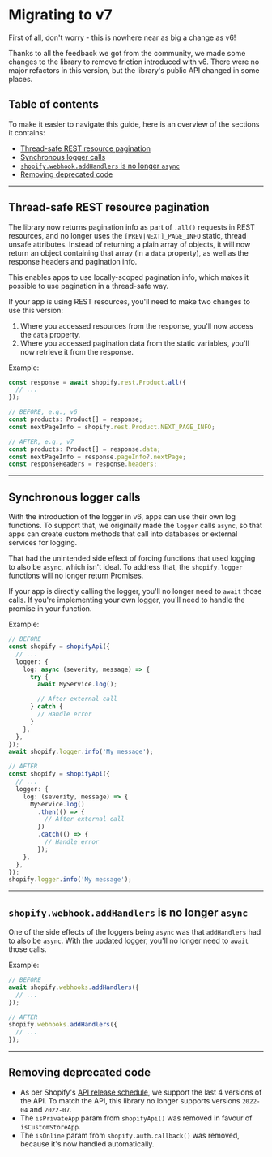# Migrating to v7

First of all, don't worry - this is nowhere near as big a change as v6!

Thanks to all the feedback we got from the community, we made some changes to the library to remove friction introduced with v6.
There were no major refactors in this version, but the library's public API changed in some places.

## Table of contents

To make it easier to navigate this guide, here is an overview of the sections it contains:

- [Thread-safe REST resource pagination](#thread-safe-rest-resource-pagination)
- [Synchronous logger calls](#synchronous-logger-calls)
- [`shopify.webhook.addHandlers` is no longer `async`](#shopifywebhookaddhandlers-is-no-longer-async)
- [Removing deprecated code](#removing-deprecated-code)

---

## Thread-safe REST resource pagination

The library now returns pagination info as part of `.all()` requests in REST resources, and no longer uses the `[PREV|NEXT]_PAGE_INFO` static, thread unsafe attributes.
Instead of returning a plain array of objects, it will now return an object containing that array (in a `data` property), as well as the response headers and pagination info.

This enables apps to use locally-scoped pagination info, which makes it possible to use pagination in a thread-safe way.

If your app is using REST resources, you'll need to make two changes to use this version:

1. Where you accessed resources from the response, you'll now access the `data` property.
1. Where you accessed pagination data from the static variables, you'll now retrieve it from the response.

Example:

```ts
const response = await shopify.rest.Product.all({
  // ...
});

// BEFORE, e.g., v6
const products: Product[] = response;
const nextPageInfo = shopify.rest.Product.NEXT_PAGE_INFO;

// AFTER, e.g., v7
const products: Product[] = response.data;
const nextPageInfo = response.pageInfo?.nextPage;
const responseHeaders = response.headers;
```

---

## Synchronous logger calls

With the introduction of the logger in v6, apps can use their own log functions.
To support that, we originally made the `logger` calls `async`, so that apps can create custom methods that call into databases or external services for logging.

That had the unintended side effect of forcing functions that used logging to also be `async`, which isn't ideal.
To address that, the `shopify.logger` functions will no longer return Promises.

If your app is directly calling the logger, you'll no longer need to `await` those calls.
If you're implementing your own logger, you'll need to handle the promise in your function.

Example:

```ts
// BEFORE
const shopify = shopifyApi({
  // ...
  logger: {
    log: async (severity, message) => {
      try {
        await MyService.log();

        // After external call
      } catch {
        // Handle error
      }
    },
  },
});
await shopify.logger.info('My message');

// AFTER
const shopify = shopifyApi({
  // ...
  logger: {
    log: (severity, message) => {
      MyService.log()
        .then(() => {
          // After external call
        })
        .catch(() => {
          // Handle error
        });
    },
  },
});
shopify.logger.info('My message');
```

---

## `shopify.webhook.addHandlers` is no longer `async`

One of the side effects of the loggers being `async` was that `addHandlers` had to also be `async`.
With the updated logger, you'll no longer need to `await` those calls.

Example:

```ts
// BEFORE
await shopify.webhooks.addHandlers({
  // ...
});

// AFTER
shopify.webhooks.addHandlers({
  // ...
});
```

---

## Removing deprecated code

- As per Shopify's [API release schedule](https://shopify.dev/docs/api/usage/versioning#release-schedule), we support the last 4 versions of the API.
  To match the API, this library no longer supports versions `2022-04` and `2022-07`.
- The `isPrivateApp` param from `shopifyApi()` was removed in favour of `isCustomStoreApp`.
- The `isOnline` param from `shopify.auth.callback()` was removed, because it's now handled automatically.
